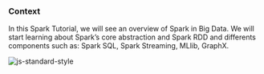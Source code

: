 ### Context
In this Spark Tutorial, we will see an overview of Spark in Big Data. We will start learning about Spark’s core abstraction and Spark RDD and differents components such as: Spark SQL, Spark Streaming, MLlib, GraphX.

![js-standard-style](https://www.jbssolutions.com/wp-content/uploads/2016/10/philchart1.png)
